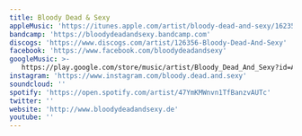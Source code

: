 ```yaml
---
title: Bloody Dead & Sexy
appleMusic: 'https://itunes.apple.com/artist/bloody-dead-and-sexy/162356064'
bandcamp: 'https://bloodydeadandsexy.bandcamp.com'
discogs: 'https://www.discogs.com/artist/126356-Bloody-Dead-And-Sexy'
facebook: 'https://www.facebook.com/bloodydeadandsexy'
googleMusic: >-
   https://play.google.com/store/music/artist/Bloody_Dead_And_Sexy?id=Ainbjwjzykwnnh3thgf6peoj6yq
instagram: 'https://www.instagram.com/bloody.dead.and.sexy'
soundcloud: ''
spotify: 'https://open.spotify.com/artist/47YmKMWnvn1TfBanzvAUTc'
twitter: ''
website: 'http://www.bloodydeadandsexy.de'
youtube: ''
---
```

